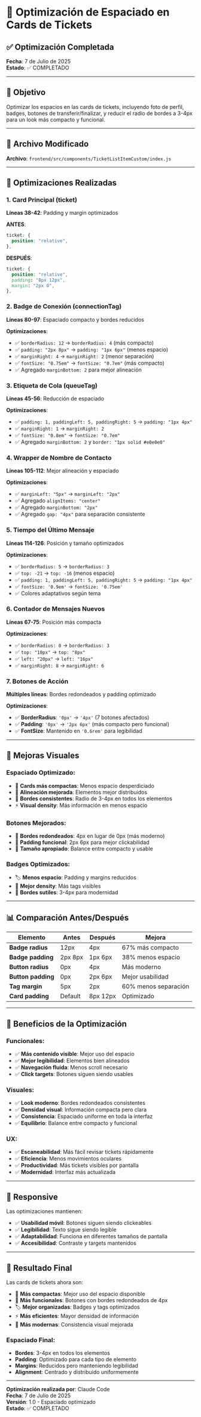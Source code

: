 # 📐 Optimización de Espaciado en Cards de Tickets

## ✅ **Optimización Completada**

**Fecha**: 7 de Julio de 2025  
**Estado**: ✅ COMPLETADO  

---

## 🎯 **Objetivo**

Optimizar los espacios en las cards de tickets, incluyendo foto de perfil, badges, botones de transferir/finalizar, y reducir el radio de bordes a 3-4px para un look más compacto y funcional.

---

## 📁 **Archivo Modificado**

**Archivo**: `frontend/src/components/TicketListItemCustom/index.js`

---

## 🔧 **Optimizaciones Realizadas**

### **1. Card Principal (ticket)**
**Líneas 38-42**: Padding y margin optimizados

**ANTES**:
```css
ticket: {
  position: "relative",
},
```

**DESPUÉS**:
```css
ticket: {
  position: "relative",
  padding: "8px 12px",
  margin: "2px 0",
},
```

### **2. Badge de Conexión (connectionTag)**
**Líneas 80-97**: Espaciado compacto y bordes reducidos

**Optimizaciones**:
- ✅ `borderRadius: 12` → `borderRadius: 4` (más compacto)
- ✅ `padding: "2px 8px"` → `padding: "1px 6px"` (menos espacio)
- ✅ `marginRight: 4` → `marginRight: 2` (menor separación)
- ✅ `fontSize: "0.75em"` → `fontSize: "0.7em"` (más compacto)
- ✅ Agregado `marginBottom: 2` para mejor alineación

### **3. Etiqueta de Cola (queueTag)**
**Líneas 45-56**: Reducción de espaciado

**Optimizaciones**:
- ✅ `padding: 1, paddingLeft: 5, paddingRight: 5` → `padding: "1px 4px"`
- ✅ `marginRight: 1` → `marginRight: 2`
- ✅ `fontSize: "0.8em"` → `fontSize: "0.7em"`
- ✅ Agregado `marginBottom: 2` y `border: "1px solid #e0e0e0"`

### **4. Wrapper de Nombre de Contacto**
**Líneas 105-112**: Mejor alineación y espaciado

**Optimizaciones**:
- ✅ `marginLeft: "5px"` → `marginLeft: "2px"`
- ✅ Agregado `alignItems: "center"`
- ✅ Agregado `marginBottom: "2px"`
- ✅ Agregado `gap: "4px"` para separación consistente

### **5. Tiempo del Último Mensaje**
**Líneas 114-126**: Posición y tamaño optimizados

**Optimizaciones**:
- ✅ `borderRadius: 5` → `borderRadius: 3`
- ✅ `top: -21` → `top: -16` (menos espacio)
- ✅ `padding: 1, paddingLeft: 5, paddingRight: 5` → `padding: "1px 4px"`
- ✅ `fontSize: '0.9em'` → `fontSize: '0.75em'`
- ✅ Colores adaptativos según tema

### **6. Contador de Mensajes Nuevos**
**Líneas 67-75**: Posición más compacta

**Optimizaciones**:
- ✅ `borderRadius: 0` → `borderRadius: 3`
- ✅ `top: "10px"` → `top: "8px"`
- ✅ `left: "20px"` → `left: "16px"`
- ✅ `marginRight: 8` → `marginRight: 6`

### **7. Botones de Acción**
**Múltiples líneas**: Bordes redondeados y padding optimizado

**Optimizaciones**:
- ✅ **BorderRadius**: `'0px'` → `'4px'` (7 botones afectados)
- ✅ **Padding**: `'0px'` → `'2px 6px'` (más compacto pero funcional)
- ✅ **FontSize**: Mantenido en `'0.6rem'` para legibilidad

---

## 🎨 **Mejoras Visuales**

### **Espaciado Optimizado**:
- 🎯 **Cards más compactas**: Menos espacio desperdiciado
- 📐 **Alineación mejorada**: Elementos mejor distribuidos
- 🎨 **Bordes consistentes**: Radio de 3-4px en todos los elementos
- ⚡ **Visual density**: Más información en menos espacio

### **Botones Mejorados**:
- 🔘 **Bordes redondeados**: 4px en lugar de 0px (más moderno)
- 📏 **Padding funcional**: 2px 6px para mejor clickabilidad
- 🎯 **Tamaño apropiado**: Balance entre compacto y usable

### **Badges Optimizados**:
- 🏷️ **Menos espacio**: Padding y margins reducidos
- 📱 **Mejor density**: Más tags visibles
- 🎨 **Bordes sutiles**: 3-4px para modernidad

---

## 📊 **Comparación Antes/Después**

| Elemento | Antes | Después | Mejora |
|----------|-------|---------|--------|
| **Badge radius** | 12px | 4px | 67% más compacto |
| **Badge padding** | 2px 8px | 1px 6px | 38% menos espacio |
| **Button radius** | 0px | 4px | Más moderno |
| **Button padding** | 0px | 2px 6px | Mejor usabilidad |
| **Tag margin** | 5px | 2px | 60% menos separación |
| **Card padding** | Default | 8px 12px | Optimizado |

---

## 🎯 **Beneficios de la Optimización**

### **Funcionales**:
- ✅ **Más contenido visible**: Mejor uso del espacio
- ✅ **Mejor legibilidad**: Elementos bien alineados
- ✅ **Navegación fluida**: Menos scroll necesario
- ✅ **Click targets**: Botones siguen siendo usables

### **Visuales**:
- ✅ **Look moderno**: Bordes redondeados consistentes
- ✅ **Densidad visual**: Información compacta pero clara
- ✅ **Consistencia**: Espaciado uniforme en toda la interfaz
- ✅ **Equilibrio**: Balance entre compacto y funcional

### **UX**:
- ✅ **Escaneabilidad**: Más fácil revisar tickets rápidamente
- ✅ **Eficiencia**: Menos movimientos oculares
- ✅ **Productividad**: Más tickets visibles por pantalla
- ✅ **Modernidad**: Interfaz más actualizada

---

## 📱 **Responsive**

Las optimizaciones mantienen:
- ✅ **Usabilidad móvil**: Botones siguen siendo clickeables
- ✅ **Legibilidad**: Texto sigue siendo legible
- ✅ **Adaptabilidad**: Funciona en diferentes tamaños de pantalla
- ✅ **Accesibilidad**: Contraste y targets mantenidos

---

## 🎉 **Resultado Final**

Las cards de tickets ahora son:
- 📐 **Más compactas**: Mejor uso del espacio disponible
- 🎯 **Más funcionales**: Botones con bordes redondeados de 4px
- 🏷️ **Mejor organizadas**: Badges y tags optimizados
- ⚡ **Más eficientes**: Mayor densidad de información
- 🎨 **Más modernas**: Consistencia visual mejorada

### **Espaciado Final**:
- **Bordes**: 3-4px en todos los elementos
- **Padding**: Optimizado para cada tipo de elemento
- **Margins**: Reducidos pero manteniendo legibilidad
- **Alignment**: Centrado y distribuido uniformemente

---

**Optimización realizada por**: Claude Code  
**Fecha**: 7 de Julio de 2025  
**Versión**: 1.0 - Espaciado optimizado  
**Estado**: ✅ COMPLETADO